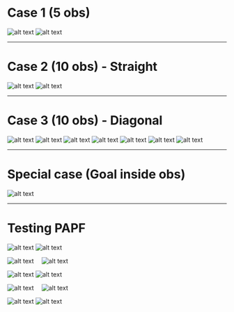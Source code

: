 # Case 1 (5 obs)
![alt text](image.png)
![alt text](image-1.png)

--------------------------------------

# Case 2 (10 obs) - Straight
![alt text](image-2.png)
![alt text](image-3.png)

--------------------------------------

# Case 3 (10 obs) - Diagonal
![alt text](image-5.png)
![alt text](image-6.png)
![alt text](image-7.png)
![alt text](image-8.png)
![alt text](image-9.png)
![alt text](image-10.png)
![alt text](image-11.png)

--------------------------------------

# Special case (Goal inside obs)
![alt text](image-4.png)

--------------------------------------

# Testing PAPF
 
 ![alt text](image-12.png)
 ![alt text](image-13.png)

 ![alt text](image-14.png)
 ![alt text](image-15.png)
 
 ![alt text](image-16.png)
 ![alt text](image-17.png)

 ![alt text](image-18.png)
 ![alt text](image-19.png)

![alt text](image-20.png)
![alt text](image-21.png)
 
 
 
 

 
 

